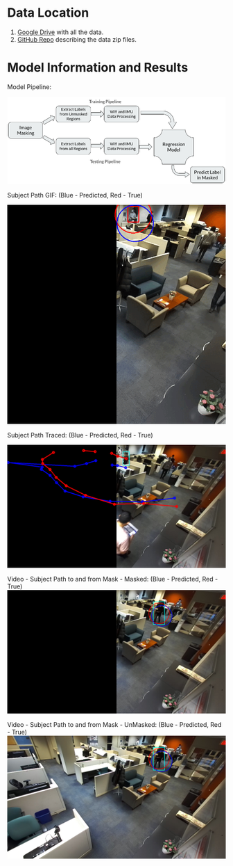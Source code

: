 <!-- 1. Set Up a VENV using python venv. You can/should use the requirements.txt file
2. In the DATA.md, follow instructions to download the cleaned data
3. In the README.MD, follow the steps to run a docker container.

* MODIFIED DOCKER RUN COMMAND:
docker run -d --ipc=host --shm-size=16384m -it -v /path/to/proj:/path/to/proj --gpus all --network=bridge bryanbocao/vifit /bin/bash
    - Addy  : docker run -d --ipc=host --shm-size=16384m -it -v /home/addy1999/Desktop/'CSE 570 Proj':/share/home/addy1999/Desktop/'CSE 570 Proj' --network=bridge bryanbocao/vifit /bin/bash

    - Ash   :

* Run Command - to get started 
    - Addy  :     python3 Xformer_IFcC2C.py -ud -n -rm train -te 500 -nan linear_interp -tr_md_id Xformer_IFcC2C -m 'addy' -sc 0 -tsid_idx 5 -lw 30

# File project_main/src/data_scene0.py
- This file contains the method `get__scene0_synced_dataloaders()` to get dataloaders for the sequence `scene0/20201223_140951/`. 
- Use the function `get_scene0_synced_datasets()` to get the individual Datasets themselves
- Make sure the `DATA_ROOT` constant in this file points to your **Bo's Synced Data Folder** (i.e the `RAN4model_dfv4p4` folder)



pip install torch torchvision matplotlib Pillow -->

# Data Location
1. [Google Drive](https://drive.google.com/drive/folders/1fq2zsYxU7wuyFZo_Cs-kfliL1KTGYX_4?usp=sharing) with all the data.
2. [GitHub Repo](https://github.com/ashutiw2k/CSE570_ProjectData/tree/main) describing the data zip files. 

# Model Information and Results

Model Pipeline:

![Model Pipeline](BeyondTheFrame_ModelPipeline.png)

Subject Path GIF:
(Blue - Predicted, Red - True)

![Subject Path GIF](project_results/MergedFrames_PredictingSubjectInAStraightLine_Masked.gif)

Subject Path Traced:
(Blue - Predicted, Red - True)

![Subject Path Traced](project_results/SubjectPathComparisons.png)

Video - Subject Path to and from Mask - Masked:
(Blue - Predicted, Red - True)
[![Subject Path Traced in Masked Video](https://raw.githubusercontent.com/ashutiw2k/CSE570_Project/main/project_results/Frames_FollowingSubject_Masked/2020-12-29%2016_24_46.164029_left.png)](https://raw.githubusercontent.com/ashutiw2k/CSE570_Project/main/project_results/MergedFrames_FollowingSubjectIn_Masked.mp4)

Video - Subject Path to and from Mask - UnMasked:
(Blue - Predicted, Red - True)
[![Subject Path Traced in Unmasked Video](https://raw.githubusercontent.com/ashutiw2k/CSE570_Project/main/project_results/Frames_FollowingSubject_Unmasked/2020-12-29%2016_24_46.164029.png)](https://raw.githubusercontent.com/ashutiw2k/CSE570_Project/main/project_results/MergedFrames_FollowingSubjectIn_UnMasked.mp4)

